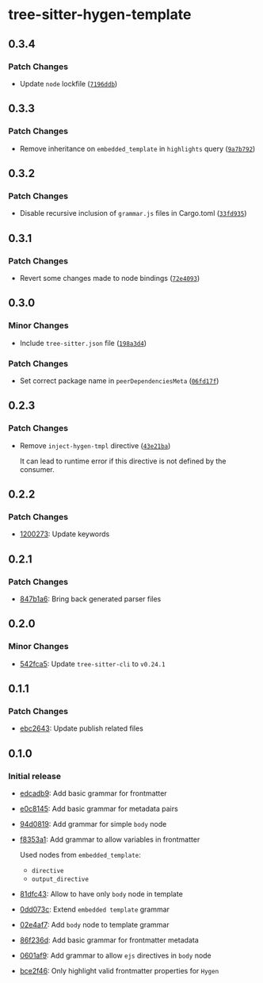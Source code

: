# tree-sitter-hygen-template

## 0.3.4

### Patch Changes

- Update `node` lockfile ([`7196ddb`](https://github.com/Hdoc1509/tree-sitter-hygen-template/commit/7196ddb0d11f36eca183df09a5bd192d585af12f))

## 0.3.3

### Patch Changes

- Remove inheritance on `embedded_template` in `highlights` query ([`9a7b792`](https://github.com/Hdoc1509/tree-sitter-hygen-template/commit/9a7b7924f64246f5cfcff9d9657fa299ce2a8371))

## 0.3.2

### Patch Changes

- Disable recursive inclusion of `grammar.js` files in Cargo.toml ([`33fd935`](https://github.com/Hdoc1509/tree-sitter-hygen-template/commit/33fd93546035de8eb45ad4fd85113503b64b336c))

## 0.3.1

### Patch Changes

- Revert some changes made to node bindings ([`72e4093`](https://github.com/Hdoc1509/tree-sitter-hygen-template/commit/72e409362e94a31d9ed92a4e2008b5b5eb8d98a8))

## 0.3.0

### Minor Changes

- Include `tree-sitter.json` file ([`198a3d4`](https://github.com/Hdoc1509/tree-sitter-hygen-template/commit/198a3d461a91f040316abbbbc422bd690e118d5e))

### Patch Changes

- Set correct package name in `peerDependenciesMeta` ([`06fd17f`](https://github.com/Hdoc1509/tree-sitter-hygen-template/commit/06fd17f5b996900fb5048887d20a870dab37d06d))

## 0.2.3

### Patch Changes

- Remove `inject-hygen-tmpl` directive ([`43e21ba`](https://github.com/Hdoc1509/tree-sitter-hygen-template/commit/43e21ba950265be9c1f085de54c22d4100791328))

  It can lead to runtime error if this directive is not defined by the consumer.

## 0.2.2

### Patch Changes

- [1200273](https://github.com/Hdoc1509/tree-sitter-hygen-template/commit/1200273ec9c6dcbed0987ce2bff49dcae09479fa): Update keywords

## 0.2.1

### Patch Changes

- [847b1a6](https://github.com/Hdoc1509/tree-sitter-hygen-template/commit/847b1a620c426547047a5dda8f55b78fbb832188): Bring back generated parser files

## 0.2.0

### Minor Changes

- [542fca5](https://github.com/Hdoc1509/tree-sitter-hygen-template/commit/542fca56dd2554b53662f9501bf3d202dd0a83ca): Update `tree-sitter-cli` to `v0.24.1`

## 0.1.1

### Patch Changes

- [ebc2643](https://github.com/Hdoc1509/tree-sitter-hygen-template/commit/ebc264354a93311ca59c857d70ba1e39eb10218b): Update publish related files

## 0.1.0

### Initial release

- [edcadb9](https://github.com/Hdoc1509/tree-sitter-hygen-template/commit/edcadb9383d4895871648808b358963c498f401f): Add basic grammar for frontmatter
- [e0c8145](https://github.com/Hdoc1509/tree-sitter-hygen-template/commit/e0c8145b3e9c8d560940b8ce6694673ba3f87629): Add basic grammar for metadata pairs
- [94d0819](https://github.com/Hdoc1509/tree-sitter-hygen-template/commit/94d0819b47b0ea3a538225381ed94809b3380209): Add grammar for simple `body` node
- [f8353a1](https://github.com/Hdoc1509/tree-sitter-hygen-template/commit/f8353a148adc02747c19eb548563e69029ce269f): Add grammar to allow variables in frontmatter

  Used nodes from `embedded_template`:

  - `directive`
  - `output_directive`

- [81dfc43](https://github.com/Hdoc1509/tree-sitter-hygen-template/commit/81dfc438d4bf8e43551b6ca7b0d1d0645b56b2e7): Allow to have only `body` node in template
- [0dd073c](https://github.com/Hdoc1509/tree-sitter-hygen-template/commit/0dd073cd72431305fcf3a18108895360c575a3f8): Extend `embedded template` grammar
- [02e4af7](https://github.com/Hdoc1509/tree-sitter-hygen-template/commit/02e4af770e7694fa0a11b225cd9b640b0399d7b5): Add `body` node to template grammar
- [86f236d](https://github.com/Hdoc1509/tree-sitter-hygen-template/commit/86f236d069f015380d1bda55c0ef514add07851b): Add basic grammar for frontmatter metadata
- [0601af9](https://github.com/Hdoc1509/tree-sitter-hygen-template/commit/0601af9aa90170cceafc1d4c3f624e1eb85e0015): Add grammar to allow `ejs` directives in `body` node
- [bce2f46](https://github.com/Hdoc1509/tree-sitter-hygen-template/commit/bce2f463fac2089500d0f9df37a8c56b74e22a2d): Only highlight valid frontmatter properties for `Hygen`
